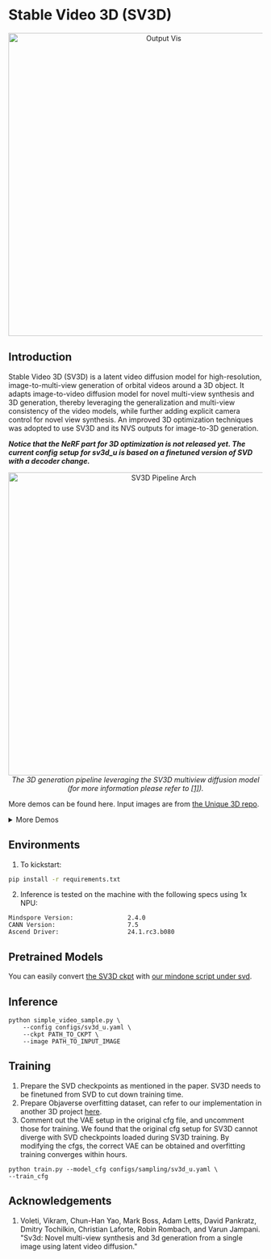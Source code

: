 #  Stable Video 3D (SV3D)

<p align="center"><img width="600" alt="Output Vis"
src="https://github.com/mindspore-lab/mindone/assets/13991298/0da9cff8-f90a-4fd2-b042-8f92b387a46b"/></p>

## Introduction

Stable Video 3D (SV3D) is a latent video diffusion model for high-resolution, image-to-multi-view generation of orbital videos around a 3D object. It adapts image-to-video diffusion model for novel multi-view synthesis and 3D generation, thereby leveraging the generalization and multi-view consistency of the video models, while further adding explicit camera control for novel view synthesis. An improved 3D optimization techniques was adopted to use SV3D and its NVS outputs for image-to-3D generation.

___Notice that the NeRF part for 3D optimization is not released yet. The current config setup for sv3d_u is based on a finetuned version of SVD with a decoder change.___

<p align="center"><img width="600" alt="SV3D Pipeline Arch"
src="https://github.com/mindspore-lab/mindone/assets/13991298/ac3d6558-e8d6-4636-9298-f2516fcbe63e"/>
<br><em>The 3D generation pipeline leveraging the SV3D multiview diffusion model (for more information please refer to <a href="#acknowledgements">[1]</a>).</em></p>

More demos can be found here. Input images are from [the Unique 3D repo](https://github.com/AiuniAI/Unique3D/tree/main/app/examples).
<details>
<summary>More Demos
</summary>

| Input                                                                                                                | Output                     |
|----------------------------------------------------------------------------------------------------------------------|----------------------------|
| <p align="center"><img width="300" src="https://github.com/mindspore-lab/mindone/assets/13991298/4f7a0c2f-65c1-4d0a-9861-068b811e0701"/><br/>aaa</p>            | <p align="center"><img width="300" src="https://github.com/mindspore-lab/mindone/assets/13991298/ad492ad6-0a7a-4227-8809-b3c8ecf4db65"/><br/>aaa multiview</p> |
| <p align="center"><img width="300" src="https://github.com/mindspore-lab/mindone/assets/13991298/64c269c4-dfee-4495-bede-c7841b137895"/><br/>akun</p>           | <p align="center"><img width="300" src="https://github.com/mindspore-lab/mindone/assets/13991298/0588fb26-aa1c-44e0-9b85-e001c6b2e67e"/><br/>akun multiview</p> |
| <p align="center"><img width="300" src="https://github.com/mindspore-lab/mindone/assets/13991298/9655bf80-559c-40bb-8953-c8bdea2d11a3"/><br/>anya</p>           | <p align="center"><img width="300" src="https://github.com/mindspore-lab/mindone/assets/13991298/95a15c51-6fa7-4587-8e94-4f979270923f"/><br/>anya multiview</p> |
| <p align="center"><img width="300" src="https://github.com/mindspore-lab/mindone/assets/13991298/8bae9feb-17a1-4cbe-ae56-1f719416e3e8"/><br/>bag</p>            | <p align="center"><img width="300" src="https://github.com/mindspore-lab/mindone/assets/13991298/5abff1b5-494f-4321-ae27-6125409515b8"/><br/>bag multiview</p> |
| <p align="center"><img width="300" src="https://github.com/mindspore-lab/mindone/assets/13991298/1b6a650a-d203-461c-a60e-fd03e9434ea8"/><br/>groot</p>          | <p align="center"><img width="300" src="https://github.com/mindspore-lab/mindone/assets/13991298/413421b0-79d4-48b3-89a8-13958ff2125d"/><br/>groot multiview</p> |
| <p align="center"><img width="300" src="https://github.com/mindspore-lab/mindone/assets/13991298/5458d1db-807b-4b2e-9f0a-22415f2a0f5e"/><br/>princess-large</p> | <p align="center"><img width="300" src="https://github.com/mindspore-lab/mindone/assets/13991298/6bf201a8-da31-4424-8304-42eaf6748501"/><br/>princess-large multiview</p> |

</details>

## Environments
1. To kickstart:
```bash
pip install -r requirements.txt
```
2. Inference is tested on the machine with the following specs using 1x NPU:
```text
Mindspore Version:               2.4.0
CANN Version:                    7.5
Ascend Driver:                   24.1.rc3.b080
```

## Pretrained Models
You can easily convert [the SV3D ckpt](https://huggingface.co/stabilityai/sv3d/blob/main/sv3d_u.safetensors) with [our mindone script under svd](https://github.com/mindspore-lab/mindone/blob/master/examples/svd/svd_tools/convert.py).

## Inference

```shell
python simple_video_sample.py \
    --config configs/sv3d_u.yaml \
    --ckpt PATH_TO_CKPT \
    --image PATH_TO_INPUT_IMAGE
```

## Training
1. Prepare the SVD checkpoints as mentioned in the paper. SV3D needs to be finetuned from SVD to cut down training time.
2. Prepare Objaverse overfitting dataset, can refer to our implementation in another 3D project [here](instantmeshpr).
3. Comment out the VAE setup in the original cfg file, and uncomment those for training. We found that the original cfg setup for SV3D cannot diverge with SVD checkpoints loaded during SV3D training. By modifying the cfgs, the correct VAE can be obtained and overfitting training converges within hours.


```shell
python train.py --model_cfg configs/sampling/sv3d_u.yaml \
--train_cfg 
```

## Acknowledgements

1. Voleti, Vikram, Chun-Han Yao, Mark Boss, Adam Letts, David Pankratz, Dmitry Tochilkin, Christian Laforte, Robin Rombach, and Varun Jampani. "Sv3d: Novel multi-view synthesis and 3d generation from a single image using latent video diffusion."
